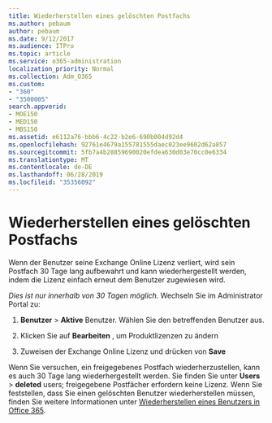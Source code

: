 ```yaml
---
title: Wiederherstellen eines gelöschten Postfachs
ms.author: pebaum
author: pebaum
ms.date: 9/12/2017
ms.audience: ITPro
ms.topic: article
ms.service: o365-administration
localization_priority: Normal
ms.collection: Adm_O365
ms.custom:
- "360"
- "3500005"
search.appverid:
- MOE150
- MED150
- MBS150
ms.assetid: e6112a76-bbb6-4c22-b2e6-690b004d92d4
ms.openlocfilehash: 92761e4679a155781555daec023ee9602d62a857
ms.sourcegitcommit: 5fb7a4b28859690020efdea630d03e70cc0e6334
ms.translationtype: MT
ms.contentlocale: de-DE
ms.lasthandoff: 06/28/2019
ms.locfileid: "35356092"
---
```

# <a name="restore-a-deleted-mailbox"></a>Wiederherstellen eines gelöschten Postfachs

Wenn der Benutzer seine Exchange Online Lizenz verliert, wird sein Postfach 30 Tage lang aufbewahrt und kann wiederhergestellt werden, indem die Lizenz einfach erneut dem Benutzer zugewiesen wird.
  
 *Dies ist nur innerhalb von 30 Tagen möglich.*  Wechseln Sie im Administrator Portal zu:
  
1. **Benutzer** \> **Aktive** Benutzer. Wählen Sie den betreffenden Benutzer aus.

2. Klicken Sie auf **Bearbeiten** , um Produktlizenzen zu ändern

3. Zuweisen der Exchange Online Lizenz und drücken von **Save**

Wenn Sie versuchen, ein freigegebenes Postfach wiederherzustellen, kann es auch 30 Tage lang wiederhergestellt werden. Sie finden Sie unter **Users** \> **deleted** users; freigegebene Postfächer erfordern keine Lizenz. Wenn Sie feststellen, dass Sie einen gelöschten Benutzer wiederherstellen müssen, finden Sie weitere Informationen unter [Wiederherstellen eines Benutzers in Office 365](https://docs.microsoft.com/en-us/office365/admin/add-users/restore-user).
  